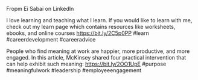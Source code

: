 Fropm Ei Sabai on LinkedIn

I love learning and teaching what I learn. If you would like to learn with me, check out my learn page which contains resources like worksheets, ebooks, and online courses https://bit.ly/2C5p0PP #learn #careerdevelopment #careeradvice

People who find meaning at work are happier, more productive, and more engaged. In this article, McKinsey shared four practical intervention that can help exhibit such meaning:  https://bit.ly/2OO1UpE  #purpose #meaningfulwork #leadership #employeeengagement